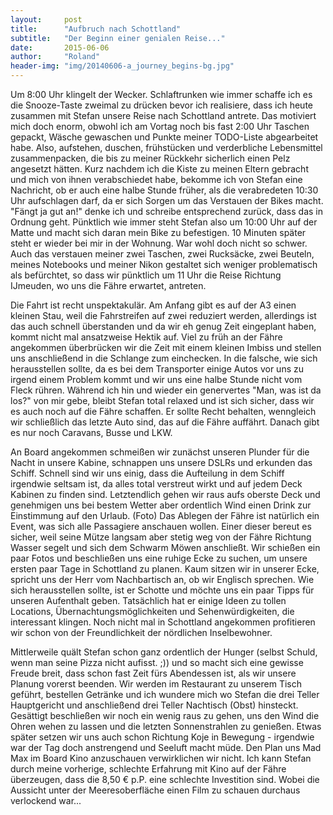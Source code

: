 ```yaml
---
layout:     post
title:      "Aufbruch nach Schottland"
subtitle:   "Der Beginn einer genialen Reise..."
date:       2015-06-06
author:     "Roland"
header-img: "img/20140606-a_journey_begins-bg.jpg"
---
```


Um 8:00 Uhr klingelt der Wecker. Schlaftrunken wie immer schaffe ich es die Snooze-Taste zweimal zu drücken bevor ich
realisiere, dass ich heute zusammen mit Stefan unsere Reise nach Schottland antrete. Das motiviert mich doch enorm,
obwohl ich am Vortag noch bis fast 2:00 Uhr Taschen gepackt, Wäsche gewaschen und Punkte meiner TODO-Liste abgearbeitet
habe. Also, aufstehen, duschen, frühstücken und verderbliche Lebensmittel zusammenpacken, die bis zu meiner Rückkehr
sicherlich einen Pelz angesetzt hätten. Kurz nachdem ich die Kiste zu meinen Eltern gebracht und mich von ihnen
verabschiedet habe, bekomme ich von Stefan eine Nachricht, ob er auch eine halbe Stunde früher, als die verabredeten
10:30 Uhr aufschlagen darf, da er sich Sorgen um das Verstauen der Bikes macht. "Fängt ja gut an!" denke ich und
schreibe entsprechend zurück, dass das in Ordnung geht. Pünktlich wie immer steht Stefan also um 10:00 Uhr auf der Matte
und macht sich daran mein Bike zu befestigen. 10 Minuten später steht er wieder bei mir in der Wohnung. War wohl doch
nicht so schwer. Auch das verstauen meiner zwei Taschen, zwei Rucksäcke, zwei Beuteln, meines Notebooks und meiner Nikon
gestaltet sich weniger problematisch als befürchtet, so dass wir pünktlich um 11 Uhr die Reise Richtung IJmeuden, wo uns
die Fähre erwartet, antreten.

Die Fahrt ist recht unspektakulär. Am Anfang gibt es auf der A3 einen kleinen Stau, weil die Fahrstreifen auf zwei
reduziert werden, allerdings ist das auch schnell überstanden und da wir eh genug Zeit eingeplant haben, kommt nicht mal
ansatzweise Hektik auf. Viel zu früh an der Fähre angekommen überbrücken wir die Zeit mit einem kleinen Imbiss und
stellen uns anschließend in die Schlange zum einchecken. In die falsche, wie sich herausstellen sollte, da es bei dem
Transporter einige Autos vor uns zu irgend einem Problem kommt und wir uns eine halbe Stunde nicht vom Fleck rühren.
Während ich hin und wieder ein genervertes "Man, was ist da los?" von mir gebe, bleibt Stefan total relaxed und ist sich
sicher, dass wir es auch noch auf die Fähre schaffen. Er sollte Recht behalten, wenngleich wir schließlich das letzte
Auto sind, das auf die Fähre auffährt. Danach gibt es nur noch Caravans, Busse und LKW.

An Board angekommen schmeißen wir zunächst unseren Plunder für die Nacht in unsere Kabine, schnappen uns unsere DSLRs
und erkunden das Schiff. Schnell sind wir uns einig, dass die Aufteilung in dem Schiff irgendwie seltsam ist, da alles
total verstreut wirkt und auf jedem Deck Kabinen zu finden sind. Letztendlich gehen wir raus aufs oberste Deck und
genehmigen uns bei bestem Wetter aber ordentlich Wind einen Drink zur Einstimmung auf den Urlaub. (Foto) Das Ablegen der
Fähre ist natürlich ein Event, was sich alle Passagiere anschauen wollen. Einer dieser bereut es sicher, weil seine
Mütze langsam aber stetig weg von der Fähre Richtung Wasser segelt und sich dem Schwarm Möwen anschließt. Wir schießen
ein paar Fotos und beschließen uns eine ruhige Ecke zu suchen, um unsere ersten paar Tage in Schottland zu planen. Kaum
sitzen wir in unserer Ecke, spricht uns der Herr vom Nachbartisch an, ob wir Englisch sprechen. Wie sich herausstellen
sollte, ist er Schotte und möchte uns ein paar Tipps für unseren Aufenthalt geben. Tatsächlich hat er einige Ideen zu
tollen Locations, Übernachtungsmöglichkeiten und Sehenwürdigkeiten, die interessant klingen. Noch nicht mal in
Schottland angekommen profitieren wir schon von der Freundlichkeit der nördlichen Inselbewohner.

Mittlerweile quält Stefan schon ganz ordentlich der Hunger (selbst Schuld, wenn man seine Pizza nicht aufisst. ;)) und
so macht sich eine gewisse Freude breit, dass schon fast Zeit fürs Abendessen ist, als wir unsere Planung vorerst
beenden. Wir werden im Restaurant zu unserem Tisch geführt, bestellen Getränke und ich wundere mich wo Stefan die drei
Teller Hauptgericht und anschließend drei Teller Nachtisch (Obst) hinsteckt. Gesättigt beschließen wir noch ein wenig
raus zu gehen, uns den Wind die Ohren wehen zu lassen und die letzten Sonnenstrahlen zu genießen. Etwas später setzen
wir uns auch schon Richtung Koje in Bewegung - irgendwie war der Tag doch anstrengend und Seeluft macht müde. Den Plan
uns Mad Max im Board Kino anzuschauen verwirklichen wir nicht. Ich kann Stefan durch meine vorherige, schlechte
Erfahrung mit Kino auf der Fähre überzeugen, dass die 8,50 € p.P. eine schlechte Investition sind. Wobei die Aussicht
unter der Meeresoberfläche einen Film zu schauen durchaus verlockend war...